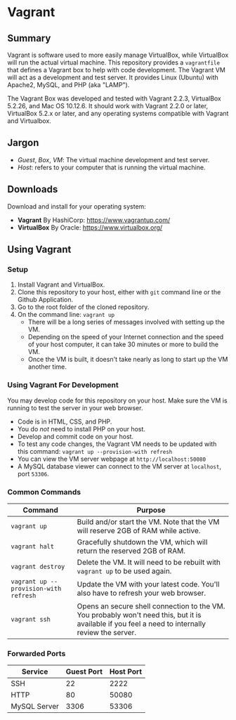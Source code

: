 # Vagrant

## Summary
Vagrant is software used to more easily manage VirtualBox, while VirtualBox will run the actual virtual machine.  This repository provides a `vagrantfile` that defines a Vagrant box to help with code development.  The Vagrant VM will act as a development and test server.  It provides Linux (Ubuntu) with Apache2, MySQL, and PHP (aka "LAMP").

The Vagrant Box was developed and tested with Vagrant 2.2.3, VirtualBox 5.2.26, and Mac OS 10.12.6.  It should work with Vagrant 2.2.0 or later, VirtualBox 5.2.x or later, and any operating systems compatible with Vagrant and Virtualbox.

## Jargon
* *Guest*, *Box*, *VM*:  The virtual machine development and test server.
* *Host*: refers to your computer that is running the virtual machine.

## Downloads
Download and install for your operating system:

* **Vagrant** By HashiCorp: https://www.vagrantup.com/
* **VirtualBox** By Oracle: https://www.virtualbox.org/

## Using Vagrant
### Setup
1. Install Vagrant and VirtualBox.
2. Clone this repository to your host, either with `git` command line or the Github Application.
3. Go to the root folder of the cloned repository.
4. On the command line: `vagrant up`
    * There will be a long series of messages involved with setting up the VM.
    * Depending on the speed of your Internet connection and the speed of your host computer, it can take 30 minutes or more to build the VM.
    * Once the VM is built, it doesn't take nearly as long to start up the VM another time.

### Using Vagrant For Development
You may develop code for this repository on your host.  Make sure the VM is running to test the server in your web browser.

* Code is in HTML, CSS, and PHP.
* You do *not* need to install PHP on your host.
* Develop and commit code on your host.
* To test any code changes, the Vagrant VM needs to be updated with this command: `vagrant up --provision-with refresh`
* You can view the VM server webpage at `http://localhost:50080`
* A MySQL database viewer can connect to the VM server at `localhost`, port `53306`.

### Common Commands
Command | Purpose
--- | ---
`vagrant up` | Build and/or start the VM.  Note that the VM will reserve 2GB of RAM while active.
`vagrant halt` | Gracefully shutdown the VM, which will return the reserved 2GB of RAM.
`vagrant destroy` | Delete the VM.  It will need to be rebuilt with `vagrant up` to be used again.
`vagrant up --provision-with refresh` | Update the VM with your latest code.  You'll also have to refresh your web browser.
`vagrant ssh` | Opens an secure shell connection to the VM.  You probably won't need this, but it is available if you feel a need to internally review the server.

### Forwarded Ports
Service | Guest Port | Host Port
--- | --- | ---
SSH | 22 | 2222
HTTP | 80 | 50080
MySQL Server | 3306 | 53306

